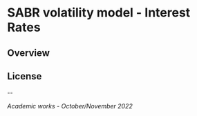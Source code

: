 # SABR volatility model - Interest Rates

## Overview


## License

--

*Academic works - October/November 2022*
